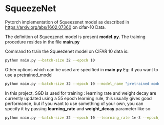 # SqueezeNet

Pytorch implementation of Squeezenet model as described in https://arxiv.org/abs/1602.07360 on cifar-10 Data.

The definition of Squeezenet model is present **model.py**.
The training procedure resides in the file **main.py**

Command to train the Squeezenet model on CIFAR 10 data is:

```bash
python main.py --batch-size 32 --epoch 10
```

Other options which can be used are specified in **main.py**
Eg: if you want to use a pretrained_model

```bash
python main.py --batch-size 32 --epoch 10 --model_name "pretrained model"
```

In this project, SGD is used for training : learning rate and weight decay are currently updated using a 55 epoch learning rule, this usually gives good performance, but if you want to use something of your own, you can specify it by passing **learning_rate** and **weight_decay** parameter like so

```bash
python main.py --batch-size 32 --epoch 10 --learning_rate 1e-3 --epoch_55
```
